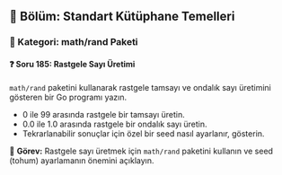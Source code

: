## 📘 Bölüm: Standart Kütüphane Temelleri
### 🔹 Kategori: math/rand Paketi
#### ❓ Soru 185: Rastgele Sayı Üretimi

`math/rand` paketini kullanarak rastgele tamsayı ve ondalık sayı üretimini gösteren bir Go programı yazın.

- 0 ile 99 arasında rastgele bir tamsayı üretin.
- 0.0 ile 1.0 arasında rastgele bir ondalık sayı üretin.
- Tekrarlanabilir sonuçlar için özel bir seed nasıl ayarlanır, gösterin.

🔧 **Görev:** Rastgele sayı üretmek için `math/rand` paketini kullanın ve seed (tohum) ayarlamanın önemini açıklayın.
